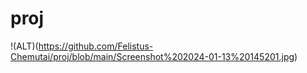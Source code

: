# proj
!(ALT)(https://github.com/Felistus-Chemutai/proj/blob/main/Screenshot%202024-01-13%20145201.jpg)
